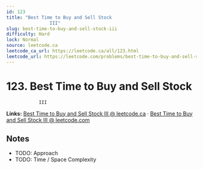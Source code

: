 ```yaml
--- 
id: 123
title: "Best Time to Buy and Sell Stock
                III"
slug: best-time-to-buy-and-sell-stock-iii
difficulty: Hard
lock: Normal
source: leetcode.ca
leetcode_ca_url: https://leetcode.ca/all/123.html
leetcode_url: https://leetcode.com/problems/best-time-to-buy-and-sell-stock-iii/
---
```


# 123. Best Time to Buy and Sell Stock
                III

**Links:** [Best Time to Buy and Sell Stock
                III @ leetcode.ca](https://leetcode.ca/all/123.html) · [Best Time to Buy and Sell Stock
                III @ leetcode.com](https://leetcode.com/problems/best-time-to-buy-and-sell-stock-iii/)

## Notes
- TODO: Approach
- TODO: Time / Space Complexity
